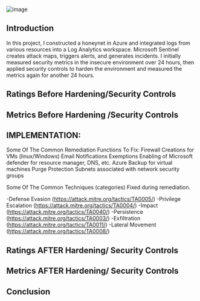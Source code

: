 ![image]()

## Introduction
In this project, I constructed a honeynet in Azure and integrated logs from various resources into a Log Analytics workspace. Microsoft Sentinel creates attack maps, triggers alerts, and generates incidents. I initially measured security metrics in the insecure environment over 24 hours, then applied security controls to harden the environment and measured the metrics again for another 24 hours.

## Ratings Before Hardening/Security Controls
## Metrics Before Hardening /Security Controls
## IMPLEMENTATION:
Some Of The Common Remediation Functions To Fix:
Firewall Creations for VMs (linux/Windows)
Email Notifications
Exemptions
Enabling of Microsoft defender for resource manager, DNS, etc.
Azure Backup for virtual machines
Purge Protection
Subnets associated with network security groups 


Some Of The Common Techniques (categories) Fixed during remediation.

  -Defense Evasion (https://attack.mitre.org/tactics/TA0005/)
  -Privilege Escalation (https://attack.mitre.org/tactics/TA0004/)
  -Impact (https://attack.mitre.org/tactics/TA0040/)
  -Persistence (https://attack.mitre.org/tactics/TA0003/)
  -Exfiltration (https://attack.mitre.org/tactics/TA0011/)
  -Lateral Movement (https://attack.mitre.org/tactics/TA0008/)

## Ratings AFTER Hardening/ Security Controls
## Metrics AFTER Hardening/ Security Controls
## Conclusion
